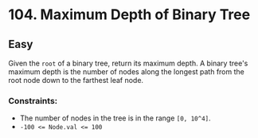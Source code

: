 # 104. Maximum Depth of Binary Tree

## Easy

Given the `root` of a binary tree, return its maximum depth. A binary tree's maximum depth is the number of nodes along
the longest path from the root node down to the farthest leaf node.

### Constraints:

- The number of nodes in the tree is in the range `[0, 10^4]`.
- `-100 <= Node.val <= 100`
